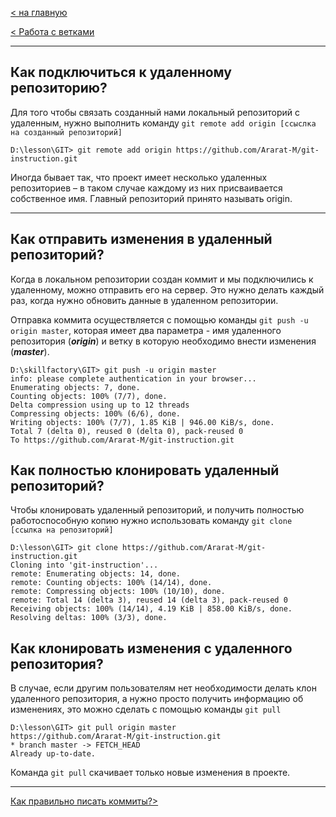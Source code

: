 [< на главную](./readme.md)

[< Работа с ветками](./branch.md)

---

## Как подключиться к удаленному репозиторию?

Для того чтобы связать созданный нами локальный репозиторий с удаленным, нужно выполнить команду `git remote add origin [ссыслка на созданный репозиторий]`

```
D:\lesson\GIT> git remote add origin https://github.com/Ararat-M/git-instruction.git
```

Иногда бывает так, что проект имеет несколько удаленных репозиториев – в таком случае каждому из них присваивается собственное имя. Главный репозиторий принято называть origin.

---

## Как отправить изменения в удаленный репозиторий?

Когда в локальном репозитории создан коммит и мы подключились к удаленному, можно отправить его на сервер. Это нужно делать каждый раз, когда нужно обновить данные в удаленном репозитории.

Отправка коммита осуществляется с помощью команды `git push -u origin master`, которая имеет два параметра - имя удаленного репозитория (***origin***) и ветку в которую необходимо внести изменения (***master***).

```
D:\skillfactory\GIT> git push -u origin master
info: please complete authentication in your browser...
Enumerating objects: 7, done.
Counting objects: 100% (7/7), done.
Delta compression using up to 12 threads
Compressing objects: 100% (6/6), done.
Writing objects: 100% (7/7), 1.85 KiB | 946.00 KiB/s, done.
Total 7 (delta 0), reused 0 (delta 0), pack-reused 0
To https://github.com/Ararat-M/git-instruction.git
```
## Как полностью клонировать удаленный репозиторий?

Чтобы клонировать удаленный репозиторий, и получить полностью работоспособную копию нужно использовать команду `git clone [ссылка на репозиторий]`

```
D:\lesson\GIT> git clone https://github.com/Ararat-M/git-instruction.git
Cloning into 'git-instruction'...
remote: Enumerating objects: 14, done.
remote: Counting objects: 100% (14/14), done.
remote: Compressing objects: 100% (10/10), done.
remote: Total 14 (delta 3), reused 14 (delta 3), pack-reused 0
Receiving objects: 100% (14/14), 4.19 KiB | 858.00 KiB/s, done.
Resolving deltas: 100% (3/3), done.
```

## Как клонировать изменения с удаленного репозитория?

В случае, если другим пользователям нет необходимости делать клон удаленного репозитория, а нужно просто получить информацию об изменениях, это можно сделать с помощью команды `git pull`

```
D:\lesson\GIT> git pull origin master
https://github.com/Ararat-M/git-instruction.git
* branch master -> FETCH_HEAD
Already up-to-date.
```

Команда `git pull` скачивает только новые изменения в проекте.

---

[Как правильно писать коммиты?>](./correct-commits.md)